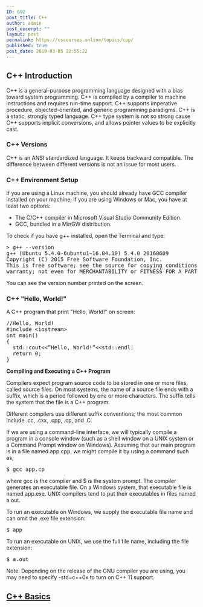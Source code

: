 ```yaml
---
ID: 692
post_title: C++
author: admin
post_excerpt: ""
layout: post
permalink: https://cscourses.online/topics/cpp/
published: true
post_date: 2019-03-05 22:55:22
---
```

<h2>C++ Introduction</h2>
<p>C++ is a general-purpose programming language designed with a bias toward system programming. C++ is compiled by a compiler to machine instructions and requires run-time support. C++ supports imperative procedure, objected-oriented, and generic programming paradigms. C++ is a static, strongly typed language. C++ type system is not so strong cause C++ supports implicit conversions, and allows pointer values to be explicitly cast.</p>

<h3>C++ Versions</h3>
<p>C++ is an ANSI standardized language. It keeps backward compatible. The difference between different versions is not an issue for most users.</p>

<h3>C++ Environment Setup</h3>
</p>If you are using a Linux machine, you should already have GCC compiler installed on your machine; if you are using Windows or Mac, you have at least two options:</p>
<ul>
<li>The C/C++ compiler in Microsoft Visual Studio Community Edition.</li>
<li>GCC, bundled in a MinGW distribution.</li>
</ul>
<p>To check if you have g++ installed, open the Terminal and type:</p>
<pre>&gt; g++ --version
g++ (Ubuntu 5.4.0-6ubuntu1~16.04.10) 5.4.0 20160609
Copyright (C) 2015 Free Software Foundation, Inc. 
This is free software; see the source for copying conditions. There is NO 
warranty; not even for MERCHANTABILITY or FITNESS FOR A PARTICULAR PURPOSE.
</pre>
<p>You can see the version number printed on the screen.</p>

<h3>C++ "Hello, World!"</h3>
<p>A C++ program that print "Hello, World!" on screen:</p>
<pre lang="c++">//Hello, World!
#include &lt;iostream&gt;
int main()
{
  std::cout&lt;&lt;”Hello, World!”&lt;&lt;std::endl;
  return 0;
}
</pre>

<b>Compiling and Executing a C++ Program</b>
<p>Compilers expect program source code to be stored in one or more files, called source files. On most systems, the name of a source file ends with a suffix, which is a period followed by one or more characters. The suffix tells the system that the file is a C++ program.</p>
<p>Different compilers use different suffix conventions; the most common include .cc, .cxx, .cpp, .cp, and .C.</p>
<p>If we are using a command-line interface, we will typically compile a program in a console window (such as a shell window on a UNIX system or a Command Prompt window on Windows). Assuming that our main program is in a file named app.cpp, we might compile it by using a command such as,</p>
<pre>$ gcc app.cp
</pre>
<p>where gcc is the compiler and $ is the system prompt. The compiler generates an executable file. On a Windows system, that executable file is named app.exe. UNIX compilers tend to put their executables in files named a.out.</p>
<p>To run an executable on Windows, we supply the executable file name and can omit the .exe file extension:</p>
<pre>$ app
</pre>
<p>To run an executable on UNIX, we use the full file name, including the file extension:</p>
<pre>$ a.out
</pre>
<p>Note: Depending on the release of the GNU compiler you are using, you may need to specify -std=c++0x to turn on C++ 11 support.</p>

<h2><a href="https://cscourses.online/cpp/cpp-basics/">C++ Basics</a></h2>